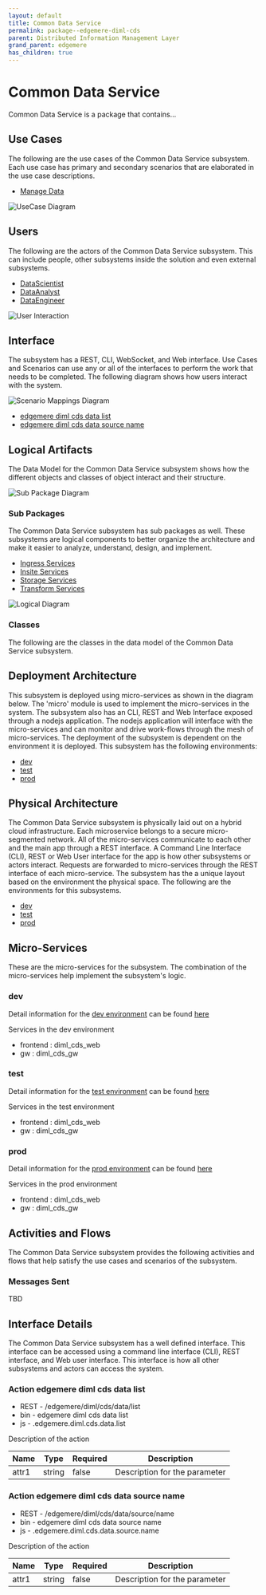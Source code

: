 ```yaml
---
layout: default
title: Common Data Service
permalink: package--edgemere-diml-cds
parent: Distributed Information Management Layer
grand_parent: edgemere
has_children: true
---
```


# Common Data Service

Common Data Service is a package that contains...



## Use Cases

The following are the use cases of the Common Data Service subsystem. Each use case has primary and secondary scenarios
that are elaborated in the use case descriptions.

* [Manage Data](usecase-ManageData)


![UseCase Diagram](./usecases.png)

## Users

The following are the actors of the Common Data Service subsystem. This can include people, other subsystems
inside the solution and even external subsystems.

* [DataScientist](actor-datascientist)
* [DataAnalyst](actor-analyst)
* [DataEngineer](actor-dataengineer)


![User Interaction](./userinteraction.png)

## Interface

The subsystem has a REST, CLI, WebSocket, and Web interface. Use Cases and Scenarios can use any or all
of the interfaces to perform the work that needs to be completed. The following  diagram shows how
users interact with the system.

![Scenario Mappings Diagram](./scenariomapping.png)

* [ edgemere diml cds data list](#action--edgemere-diml-cds-data-list)
* [ edgemere diml cds data source name](#action--edgemere-diml-cds-data-source-name)


## Logical Artifacts

The Data Model for the  Common Data Service subsystem shows how the different objects and classes of object interact
and their structure.

![Sub Package Diagram](./subpackage.png)

### Sub Packages

The Common Data Service subsystem has sub packages as well. These subsystems are logical components to better
organize the architecture and make it easier to analyze, understand, design, and implement.

* [Ingress Services](package--edgemere-diml-cds-ingress)
* [Insite Services](package--edgemere-diml-cds-insite)
* [Storage Services](package--edgemere-diml-cds-storage)
* [Transform Services](package--edgemere-diml-cds-transform)


![Logical Diagram](./logical.png)

### Classes

The following are the classes in the data model of the Common Data Service subsystem.




## Deployment Architecture

This subsystem is deployed using micro-services as shown in the diagram below. The 'micro' module is
used to implement the micro-services in the system. The subsystem also has an CLI, REST and Web Interface
exposed through a nodejs application. The nodejs application will interface with the micro-services and
can monitor and drive work-flows through the mesh of micro-services. The deployment of the subsystem is
dependent on the environment it is deployed. This subsystem has the following environments:
* [dev](environment--edgemere-diml-cds-dev)
* [test](environment--edgemere-diml-cds-test)
* [prod](environment--edgemere-diml-cds-prod)



## Physical Architecture

The Common Data Service subsystem is physically laid out on a hybrid cloud infrastructure. Each microservice belongs
to a secure micro-segmented network. All of the micro-services communicate to each other and the main app through a
REST interface. A Command Line Interface (CLI), REST or Web User interface for the app is how other subsystems or actors
interact. Requests are forwarded to micro-services through the REST interface of each micro-service. The subsystem has
the a unique layout based on the environment the physical space. The following are the environments for this
subsystems.
* [dev](environment--edgemere-diml-cds-dev)
* [test](environment--edgemere-diml-cds-test)
* [prod](environment--edgemere-diml-cds-prod)


## Micro-Services

These are the micro-services for the subsystem. The combination of the micro-services help implement
the subsystem's logic.


### dev

Detail information for the [dev environment](environment--edgemere-diml-cds-dev)
can be found [here](environment--edgemere-diml-cds-dev)

Services in the dev environment

* frontend : diml_cds_web
* gw : diml_cds_gw


### test

Detail information for the [test environment](environment--edgemere-diml-cds-test)
can be found [here](environment--edgemere-diml-cds-test)

Services in the test environment

* frontend : diml_cds_web
* gw : diml_cds_gw


### prod

Detail information for the [prod environment](environment--edgemere-diml-cds-prod)
can be found [here](environment--edgemere-diml-cds-prod)

Services in the prod environment

* frontend : diml_cds_web
* gw : diml_cds_gw


## Activities and Flows
The Common Data Service subsystem provides the following activities and flows that help satisfy the use
cases and scenarios of the subsystem.




### Messages Sent

TBD

## Interface Details
The Common Data Service subsystem has a well defined interface. This interface can be accessed using a
command line interface (CLI), REST interface, and Web user interface. This interface is how all other
subsystems and actors can access the system.

### Action  edgemere diml cds data list

* REST - /edgemere/diml/cds/data/list
* bin -  edgemere diml cds data list
* js - .edgemere.diml.cds.data.list

Description of the action

| Name | Type | Required | Description |
|---|---|---|---|
| attr1 | string |false | Description for the parameter |



### Action  edgemere diml cds data source name

* REST - /edgemere/diml/cds/data/source/name
* bin -  edgemere diml cds data source name
* js - .edgemere.diml.cds.data.source.name

Description of the action

| Name | Type | Required | Description |
|---|---|---|---|
| attr1 | string |false | Description for the parameter |




